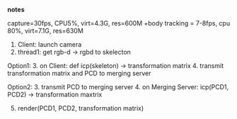 **notes**

capture=30fps, CPU5%, virt=4.3G, res=600M
+body tracking = 7-8fps, cpu 80%, virt=7.1G, res=630M


1. Client: launch camera
2. thread1: get rgb-d -> rgbd to skelecton

Option1: 
3. on Client: def icp(skeleton) -> transformation matrix
4. transmit transformation matrix and PCD to merging server

Option2:
3. transmit PCD to merging server
4. on Merging Server: icp(PCD1, PCD2) -> transformation maxtrix

5. render(PCD1, PCD2, transformation matrix)
